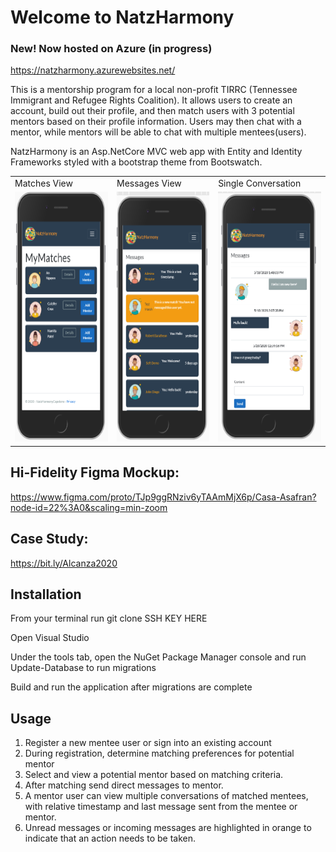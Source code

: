 # Welcome to NatzHarmony

### New! Now hosted on Azure (in progress)

https://natzharmony.azurewebsites.net/

This is a mentorship program for a local non-profit TIRRC (Tennessee Immigrant and Refugee Rights Coalition). It allows users to create an account, build out their profile, and then match users with 3 potential mentors based on their profile information. Users may then chat with a mentor, while mentors will be able to chat with multiple mentees(users). 

NatzHarmony is an Asp.NetCore MVC web app with Entity and Identity Frameworks styled with a bootstrap theme from Bootswatch.

<table>
  <tr>
    <td>Matches View</td>
     <td>Messages View</td>
     <td>Single Conversation</td>
  </tr>
  <tr>
    <td><img src="./NatzHarmonyCapstone/wwwroot/RM-images/natz3.PNG" height="400"></td>
    <td><img src="./NatzHarmonyCapstone/wwwroot/RM-images/natz1.PNG" height="400"></td>
    <td><img src="./NatzHarmonyCapstone/wwwroot/RM-images/natz2.PNG" height="400"></td>
  </tr>
 </table>


  
  

## Hi-Fidelity Figma Mockup:
https://www.figma.com/proto/TJp9ggRNziv6yTAAmMjX6p/Casa-Asafran?node-id=22%3A0&scaling=min-zoom

## Case Study:
https://bit.ly/Alcanza2020

## Installation

From your terminal run git clone SSH KEY HERE

Open Visual Studio

Under the tools tab, open the NuGet Package Manager console and run Update-Database to run migrations

Build and run the application after migrations are complete

## Usage
1. Register a new mentee user or sign into an existing account
2. During registration, determine matching preferences for potential mentor
3. Select and view a potential mentor based on matching criteria.
4. After matching send direct messages to mentor.
5. A mentor user can view multiple conversations of matched mentees, with relative timestamp and last message sent from the mentee or mentor. 
6. Unread messages or incoming messages are highlighted in orange to indicate that an action needs to be taken.
